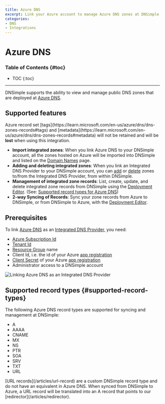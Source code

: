 ```yaml
---
title: Azure DNS
excerpt: Link your Azure account to manage Azure DNS zones at DNSimple.
categories:
- DNS
- Integrations
---
```


# Azure DNS

### Table of Contents {#toc}

* TOC
{:toc}

---

DNSimple supports the ability to view and manage public DNS zones that are deployed at [Azure DNS](https://azure.microsoft.com/en-us/products/dns).

## Supported features

<warning>
Azure record set [tags](https://learn.microsoft.com/en-us/azure/dns/dns-zones-records#tags) and [metadata](https://learn.microsoft.com/en-us/azure/dns/dns-zones-records#metadata) will not be retained and will be <strong>lost</strong> when using this integration.
</warning>

- **Import integrated zones**: When you link Azure DNS to your DNSimple account, all the zones hosted on Azure will be imported into DNSimple and listed on the [Domain Names](/articles/managing-integrated-zones) page.
- **Adding and deleting integrated zones**: When you link an Integrated DNS Provider to your DNSimple account, you can [add](/articles/integrated-dns-providers#adding-a-zone-to-an-integrated-dns-provider) or [delete](/articles/integrated-dns-providers#deleting-a-zone-from-an-integrated-dns-provider) zones to/from the Integrated DNS Provider, from within DNSimple.
- **Management of integrated zone records**: List, create, update, and delete integrated zone records from DNSimple using the [Deployment Editor](/articles/deployment-editor). (See: [Supported record types for Azure DNS](/articles/integrated-dns-provider-azure-dns#supported-record-types))
- **2-way Syncing of Records**: Sync your zone records from Azure to DNSimple, or from DNSimple to Azure, with the [Deployment Editor](/articles/deployment-editor#record-syncing).

## Prerequisites

To link [Azure DNS](https://azure.microsoft.com/en-us/products/dns) as an [Integrated DNS Provider](/articles/integrated-dns-providers), you need:

- [Azure Subscription Id](https://learn.microsoft.com/en-us/azure/azure-portal/get-subscription-tenant-id#find-your-azure-subscription)
- [Tenant Id](https://learn.microsoft.com/en-us/azure/azure-portal/get-subscription-tenant-id#find-your-microsoft-entra-tenant)
- [Resource Group](https://learn.microsoft.com/en-us/azure/azure-resource-manager/management/manage-resource-groups-portal#what-is-a-resource-group) name
- Client Id, i.e. the id of your Azure [app registration](https://learn.microsoft.com/en-us/security/zero-trust/develop/app-registration)
- [Client Secret](https://learn.microsoft.com/en-us/entra/identity-platform/quickstart-register-app#add-a-client-secret) of your Azure [app registration](https://learn.microsoft.com/en-us/security/zero-trust/develop/app-registration)
- Administrator access to a DNSimple account

![Linking Azure DNS as an Integrated DNS Provider](/files/integrated-dns-provider-azure.png)

## Supported record types {#supported-record-types}

The following Azure DNS record types are supported for syncing and management at DNSimple:

- A
- AAAA
- CNAME
- MX
- NS
- PTR
- SOA
- SRV
- TXT
- URL

<note>
[URL records](/articles/url-record) are a custom DNSimple record type and do not have an equivalent in Azure DNS. When synced from DNSimple to Azure, a URL record will be translated into an A record that points to our [redirector](/articles/redirector).
</note>
